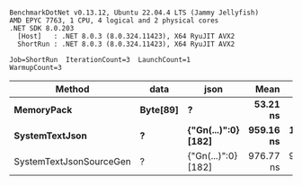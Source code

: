 ```

BenchmarkDotNet v0.13.12, Ubuntu 22.04.4 LTS (Jammy Jellyfish)
AMD EPYC 7763, 1 CPU, 4 logical and 2 physical cores
.NET SDK 8.0.203
  [Host]   : .NET 8.0.3 (8.0.324.11423), X64 RyuJIT AVX2
  ShortRun : .NET 8.0.3 (8.0.324.11423), X64 RyuJIT AVX2

Job=ShortRun  IterationCount=3  LaunchCount=1  
WarmupCount=3  

```
| Method                  | data     | json                | Mean      | Error      | StdDev    | Min       | Max         | Gen0   | Allocated |
|------------------------ |--------- |-------------------- |----------:|-----------:|----------:|----------:|------------:|-------:|----------:|
| **MemoryPack**              | **Byte[89]** | **?**                   |  **53.21 ns** |   **3.146 ns** |  **0.172 ns** |  **53.11 ns** |    **53.41 ns** | **0.0012** |     **104 B** |
| **SystemTextJson**          | **?**        | **{&quot;Gn(...)&quot;:0} [182]** | **959.16 ns** | **107.566 ns** |  **5.896 ns** | **953.44 ns** |   **965.22 ns** |      **-** |     **104 B** |
| SystemTextJsonSourceGen | ?        | {&quot;Gn(...)&quot;:0} [182] | 976.77 ns | 988.178 ns | 54.165 ns | 938.96 ns | 1,038.83 ns |      - |     104 B |
